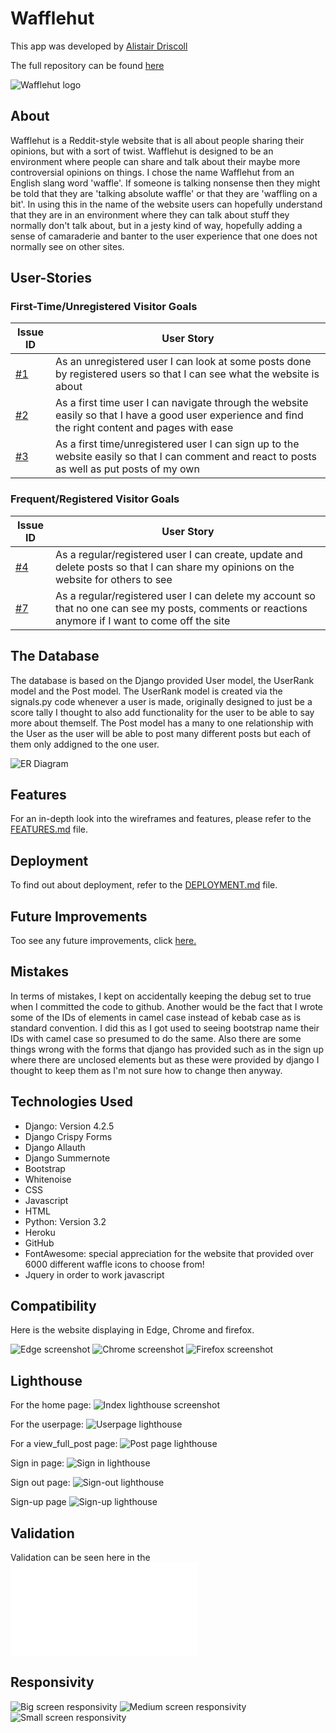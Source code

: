 
# Wafflehut

This app was developed by [Alistair Driscoll](https://github.com/AlistairDriscoll)

The full repository can be found [here](https://github.com/AlistairDriscoll/wafflehut)

![Wafflehut logo](documentation/basic-structure/logo-mini.jpg)

## About

Wafflehut is a Reddit-style website that is all about people sharing their opinions, but with a sort of twist. Wafflehut is designed to be an environment where people can share and talk about their maybe more controversial opinions on things. I chose the name Wafflehut from an English slang word 'waffle'. If someone is talking nonsense then they might be told that they are 'talking absolute waffle' or that they are 'waffling on a bit'. In using this in the name of the website users can hopefully understand that they are in an environment where they can talk about stuff they normally don't talk about, but in a jesty kind of way, hopefully adding a sense of camaraderie and banter to the user experience that one does not normally see on other sites.

## User-Stories

### First-Time/Unregistered Visitor Goals

| Issue ID    | User Story |
|-------------|-------------|
|[#1](https://github.com/AlistairDriscoll/wafflehut/issues/1)| As an unregistered user I can look at some posts done by registered users so that I can see what the website is about|
|[#2](https://github.com/AlistairDriscoll/wafflehut/issues/2)| As a first time user I can navigate through the website easily so that I have a good user experience and find the right content and pages with ease|
|[#3](https://github.com/AlistairDriscoll/wafflehut/issues/3)| As a first time/unregistered user I can sign up to the website easily so that I can comment and react to posts as well as put posts of my own|

### Frequent/Registered Visitor Goals

| Issue ID    | User Story |
|-------------|-------------|
|[#4](https://github.com/AlistairDriscoll/wafflehut/issues/4)| As a regular/registered user I can create, update and delete posts so that I can share my opinions on the website for others to see|
|[#7](https://github.com/AlistairDriscoll/wafflehut/issues/7)| As a regular/registered user I can delete my account so that no one can see my posts, comments or reactions anymore if I want to come off the site|

## The Database

The database is based on the Django provided User model, the UserRank model and the Post model.
The UserRank model is created via the signals.py code whenever a user is made, originally designed to just be a score tally I thought to also add functionality for the user to be able to say more about themself. The Post model has a many to one relationship with the User as the user will be able to post many different posts but each of them only addigned to the one user.

![ER Diagram](documentation/basic-structure/edr-mini.jpg)

## Features

For an in-depth look into the wireframes and features, please refer to the [FEATURES.md](FEATURES.md) file.

## Deployment

To find out about deployment, refer to the [DEPLOYMENT.md](DEPLOYMENT.md) file.

## Future Improvements

Too see any future improvements, click [here.](FutureImprovements.md)

## Mistakes

In terms of mistakes, I kept on accidentally keeping the debug set to true when I committed the code to github. Another would be the fact that I wrote some of the IDs of elements in camel case instead of kebab case as is standard convention. I did this as I got used to seeing bootstrap name their IDs with camel case so presumed to do the same. Also there are some things wrong with the forms that django has provided such as in the sign up where there are unclosed elements but as these were provided by django I thought to keep them as I'm not sure how to change then anyway.

## Technologies Used

- Django: Version 4.2.5
- Django Crispy Forms
- Django Allauth
- Django Summernote
- Bootstrap
- Whitenoise
- CSS
- Javascript
- HTML
- Python: Version 3.2
- Heroku
- GitHub
- FontAwesome: special appreciation for the website that provided over 6000 different waffle icons to choose from!
- Jquery in order to work javascript

## Compatibility

Here is the website displaying in Edge, Chrome and firefox.

![Edge screenshot](documentation/finished-content/edge-screenshot.jpg)
![Chrome screenshot](documentation/finished-content/chrome-screenshot.jpg)
![Firefox screenshot](documentation/finished-content/firefox-screenshot.jpg)

## Lighthouse

For the home page:
![Index lighthouse screenshot](documentation/finished-content/lighthouse.jpg)

For the userpage:
![Userpage lighthouse](documentation/finished-content/lighthouse-userpage.jpg)

For a view_full_post page:
![Post page lighthouse](documentation/finished-content/lighthouse-userpage.jpg)

Sign in page:
![Sign in lighthouse](documentation/finished-content/sign-in-lighthouse.jpg)

Sign out page:
![Sign-out lighthouse](documentation/finished-content/sign-out-lighthouse.jpg)

Sign-up page
![Sign-up lighthouse](documentation/finished-content/sign-up-lighthouse.jpg)


## Validation

Validation can be seen here in the ![VALIDATION.md file.](VALIDATION.md)

## Responsivity

![Big screen responsivity](documentation/finished-content/resp-full-screen.jpg)
![Medium screen responsivity](documentation/finished-content/resp-midsize.jpg)
![Small screen responsivity](documentation/finished-content/resp-smllscrn.jpg)

